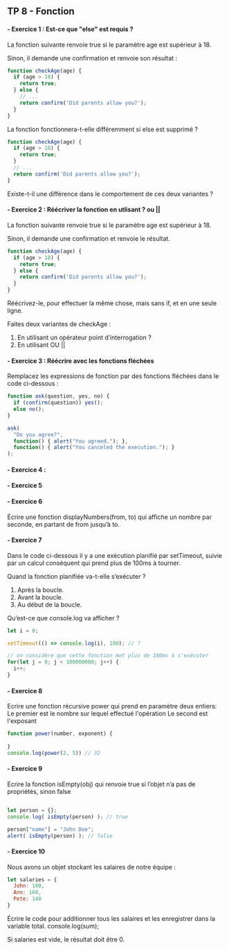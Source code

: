 ## TP 8 -  Fonction

#### -  Exercice 1 : Est-ce que "else" est requis ?

La fonction suivante renvoie true si le paramètre age est supérieur à 18.

Sinon, il demande une confirmation et renvoie son résultat :

```javascript
function checkAge(age) {
  if (age > 18) {
    return true;
  } else {
    // ...
    return confirm('Did parents allow you?');
  }
}
```

La fonction fonctionnera-t-elle différemment si else est supprimé ?

```javascript
function checkAge(age) {
  if (age > 18) {
    return true;
  }
  // ...
  return confirm('Did parents allow you?');
}
```
Existe-t-il une différence dans le comportement de ces deux variantes ?


#### -  Exercice 2 : Réécriver la fonction en utlisant ? ou || 

La fonction suivante renvoie true si le paramètre age est supérieur à 18.

Sinon, il demande une confirmation et renvoie le résultat.

```javascript
function checkAge(age) {
  if (age > 18) {
    return true;
  } else {
    return confirm('Did parents allow you?');
  }
}
```
Réécrivez-le, pour effectuer la même chose, mais sans if, et en une seule ligne.

Faites deux variantes de checkAge :

1. En utilisant un opérateur point d’interrogation ?
2. En utilisant OU ||


#### -  Exercice 3 :  Réécrire avec les fonctions fléchées

Remplacez les expressions de fonction par des fonctions fléchées dans le code ci-dessous :

```javascript
function ask(question, yes, no) {
  if (confirm(question)) yes();
  else no();
}

ask(
  "Do you agree?",
  function() { alert("You agreed."); },
  function() { alert("You canceled the execution."); }
);
```

#### -  Exercice 4 : 

#### -  Exercice 5

#### -  Exercice 6
Écrire une fonction displayNumbers(from, to) qui affiche un nombre par seconde, en partant de from jusqu’à to.


#### -  Exercice 7
Dans le code ci-dessous il y a une exécution planifié par setTimeout, suivie par un calcul conséquent qui prend plus de 100ms à tourner.

Quand la fonction planifiée va-t-elle s’exécuter ?

1. Après la boucle.
2. Avant la boucle.
3. Au début de la boucle.

Qu’est-ce que console.log va afficher ?

```javascript
let i = 0;

setTimeout(() => console.log(i), 100); // ?

// on considère que cette fonction met plus de 100ms à s'exécuter
for(let j = 0; j < 100000000; j++) {
  i++;
}
```

#### -  Exercice 8
Ecrire une fonction récursive power qui prend en paramètre deux entiers:
Le premier est le nombre sur lequel effectué l'opération
Le second est l'exposant

```javascript
function power(number, exponent) {
  
}
console.log(power(2, 5)) // 32
```
#### -  Exercice 9
Ecrire la fonction isEmpty(obj) qui renvoie true si l’objet n’a pas de propriétés, sinon false
```javascript

let person = {};
console.log( isEmpty(person) ); // true

person["name"] = "John Doe";
alert( isEmpty(person) ); // false
```

#### -  Exercice 10
Nous avons un objet stockant les salaires de notre équipe :
```javascript
let salaries = {
  John: 100,
  Ann: 160,
  Pete: 140
}
```
Écrire le code pour additionner tous les salaires et les enregistrer dans la variable total. 
console.log(sum); 

Si salaries est vide, le résultat doit être 0.
